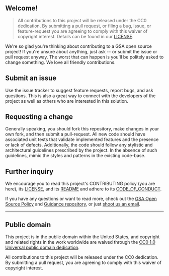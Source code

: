 ## Welcome!

> All contributions to this project will be released under the CC0
> dedication. By submitting a pull request, or filing a bug, issue, or
> feature-request you are agreeing to comply with this waiver of copyright interest.
> Details can be found in our [LICENSE](LICENSE.md).

We're so glad you're thinking about contributing to a GSA open source project! If you're unsure about anything, just ask -- or submit the issue or pull request anyway. The worst that can happen is you'll be politely asked to change something. We love all friendly contributions.

## Submit an issue

Use the issue tracker to suggest feature requests, report bugs, and ask questions. This is also a great way to connect with the developers of the project as well as others who are interested in this solution.  

## Requesting a change

Generally speaking, you should fork this repository, make changes in your
own fork, and then submit a pull-request.  All new code should have associated unit tests that validate implemented features and the presence or lack of defects.  Additionally, the code should follow any stylistic and architectural guidelines prescribed by the project. In the absence of such guidelines, mimic the styles and patterns in the existing code-base.

## Further inquiry

We encourage you to read this project's CONTRIBUTING policy (you are here), its [LICENSE](LICENSE.md), and its [README](README.md) and adhere to its [CODE_OF_CONDUCT](CODE_OF_CONDUCT.md).

If you have any questions or want to read more, check out the [GSA Open Source Policy](https://open.gsa.gov/oss-policy/) and [Guidance repository](https://github.com/GSA/open-source-policy), or just [shoot us an email](mailto:cto@gsa.gov).

---

## Public domain

This project is in the public domain within the United States, and
copyright and related rights in the work worldwide are waived through
the [CC0 1.0 Universal public domain dedication](https://creativecommons.org/publicdomain/zero/1.0/).

All contributions to this project will be released under the CC0
dedication. By submitting a pull request, you are agreeing to comply
with this waiver of copyright interest.
